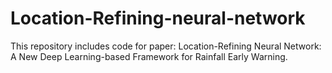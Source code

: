 # Location-Refining-neural-network
This repository includes code for paper: Location-Refining Neural Network: A New Deep Learning-based Framework for Rainfall Early Warning.

